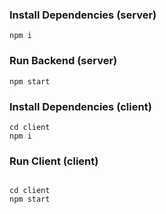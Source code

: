 ### Install Dependencies (server)

```
npm i
```

### Run Backend (server)

```
npm start
```

### Install Dependencies (client)

```
cd client
npm i
```

### Run Client (client)

```

cd client
npm start

```

```

```
